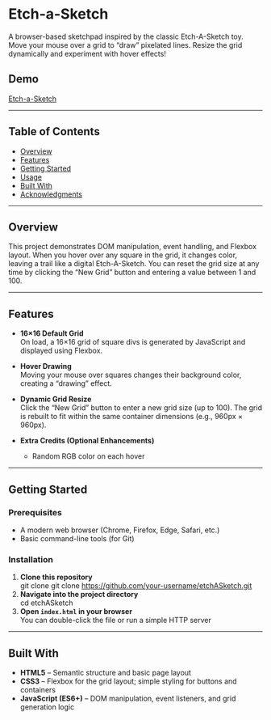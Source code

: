 # Etch-a-Sketch

A browser-based sketchpad inspired by the classic Etch-A-Sketch toy. Move your mouse over a grid to “draw” pixelated lines. Resize the grid dynamically and experiment with hover effects!

## Demo
[Etch-a-Sketch](https://jashbaua.github.io/etchASketch/)

---

## Table of Contents

- [Overview](#overview)
- [Features](#features)
- [Getting Started](#getting-started)
- [Usage](#usage)
- [Built With](#built-with)
- [Acknowledgments](#acknowledgments)

---

## Overview

This project demonstrates DOM manipulation, event handling, and Flexbox layout. When you hover over any square in the grid, it changes color, leaving a trail like a digital Etch-A-Sketch. You can reset the grid size at any time by clicking the “New Grid” button and entering a value between 1 and 100.

---

## Features

- **16×16 Default Grid**  
  On load, a 16×16 grid of square divs is generated by JavaScript and displayed using Flexbox.

- **Hover Drawing**  
  Moving your mouse over squares changes their background color, creating a “drawing” effect.

- **Dynamic Grid Resize**  
  Click the “New Grid” button to enter a new grid size (up to 100). The grid is rebuilt to fit within the same container dimensions (e.g., 960px × 960px).

- **Extra Credits (Optional Enhancements)**  
  - Random RGB color on each hover  

---

## Getting Started

### Prerequisites

- A modern web browser (Chrome, Firefox, Edge, Safari, etc.)
- Basic command-line tools (for Git)

### Installation

1. **Clone this repository**</br>
git clone git clone https://github.com/your-username/etchASketch.git
2. **Navigate into the project directory**  
cd etchASketch
3. **Open `index.html` in your browser**  
You can double-click the file or run a simple HTTP server

---

## Built With

- **HTML5** – Semantic structure and basic page layout  
- **CSS3** – Flexbox for the grid layout; simple styling for buttons and containers  
- **JavaScript (ES6+)** – DOM manipulation, event listeners, and grid generation logic



